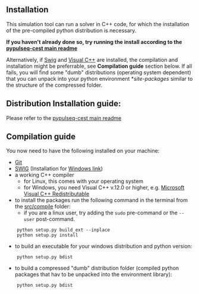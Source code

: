 ## Installation
This simulation tool can run a solver in C++ code, for which the installation of the pre-compiled python distribution is necessary.

**If you haven't already done so, try running the install according to the [pypulseq-cest main readme](../../readme.md)**

Alternatively, if [Swig](http://www.swig.org/) and [Visual C++](https://support.microsoft.com/de-de/help/2977003/the-latest-supported-visual-c-downloads) are installed, the compilation and installation might be preferrable, see **Compilation guide** section below.
If all fails, you will find some "dumb" distributions (operating system dependent) that you can unpack into your python environment **site-packages* similar to the structure of the compressed folder.

## Distribution Installation guide:
Please refer to the [pypulseq-cest main readme](../../readme.md)

## Compilation guide
You now need to have the following installed on your machine:
- [Git](https://git-scm.com/)
- [SWIG](http://www.swig.org/exec.html) (Installation for [Windows link](http://www.swig.org/Doc1.3/Windows.html))
- a working C++ compiler
    - for Linux, this comes with your operating system
    - for Windows, you need Visual C++ v.12.0 or higher, e.g. [Microsoft Visual C++ Redistributable](https://visualstudio.microsoft.com/downloads/)
- to install the packages run the following command in the terminal from the [src/compile](src/compile) folder:
    - if you are a linux user, try adding the ```sudo``` pre-command or the ```--user``` post-command.
```
    python setup.py build_ext --inplace
    python setup.py install
```

- to build an executable for your windows distribution and python version:
```
    python setup.py bdist
```

- to build a compressed "dumb" distribution folder (compiled python packages that hav to be unpacked into the environment library):
```
    python setup.py bdist
```